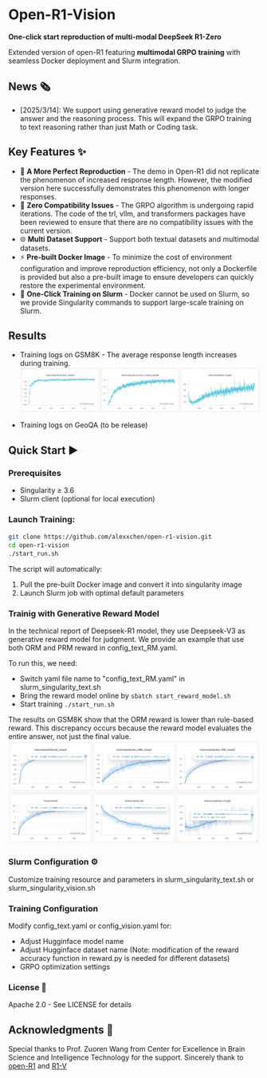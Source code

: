 # Open-R1-Vision
**One-click start reproduction of multi-modal DeepSeek R1-Zero**

Extended version of open-R1 featuring **multimodal GRPO training** with seamless Docker deployment and Slurm integration.

## News 🗞️

+ [2025/3/14]: We support using generative reward model to judge the answer and the reasoning process. This will expand the GRPO training to text reasoning rather than just Math or Coding task.

## Key Features ✨

- 🤖 **A More Perfect Reproduction** - The demo in Open-R1 did not replicate the phenomenon of increased response length. However, the modified version here successfully demonstrates this phenomenon with longer responses.
- 🔧 **Zero Compatibility Issues** - The GRPO algorithm is undergoing rapid iterations. The code of the trl, vllm, and transformers packages have been reviewed to ensure that there are no compatibility issues with the current version.
- 🌐 **Multi Dataset Support** - Support both textual datasets and multimodal datasets.
- ⚡ **Pre-built Docker Image** - To minimize the cost of environment configuration and improve reproduction efficiency, not only a Dockerfile is provided but also a pre-built image to ensure developers can quickly restore the experimental environment.
- 🚀 **One-Click Training on Slurm** - Docker cannot be used on Slurm, so we provide Singularity commands to support large-scale training on Slurm.

## Results
- Training logs on GSM8K - The average response length increases during training.
  ![The average response length increases](images/gsm8k.png)

- Training logs on GeoQA (to be release)

## Quick Start ▶️

### Prerequisites
- Singularity ≥ 3.6
- Slurm client (optional for local execution)

### Launch Training:
```bash
git clone https://github.com/alexxchen/open-r1-vision.git
cd open-r1-vision
./start_run.sh
```
The script will automatically:
1. Pull the pre-built Docker image and convert it into singularity image
2. Launch Slurm job with optimal default parameters

### Trainig with Generative Reward Model
In the technical report of Deepseek-R1 model, they use Deepseek-V3 as generative reward model for judgment.
We provide an example that use both ORM and PRM reward in config_text_RM.yaml.

To run this, we need:

+ Switch yaml file name to "config_text_RM.yaml" in slurm_singularity_text.sh
+ Bring the reward model online by ```sbatch start_reward_model.sh```
+ Start training ```./start_run.sh```

The results on GSM8K show that the ORM reward is lower than rule-based reward. This discrepancy occurs because the reward model evaluates the entire answer, not just the final value.
![The average response length increases](images/gsm8k-Qwen-1.5B-Instruct-RM.jpeg)

### Slurm Configuration ⚙️
Customize training resource and parameters in slurm_singularity_text.sh or slurm_singularity_vision.sh

### Training Configuration
Modify config_text.yaml or config_vision.yaml for:
+ Adjust Hugginface model name 
+ Adjust Hugginface dataset name (Note: modification of the reward accuracy function in reward.py is needed for different datasets)
+ GRPO optimization settings

### License 📄
Apache 2.0 - See LICENSE for details

## Acknowledgments 🌟
Special thanks to Prof. Zuoren Wang from Center for Excellence in Brain Science and Intelligence Technology for the support. Sincerely thank to [open-R1](https://github.com/huggingface/open-r1) and [R1-V](https://github.com/Deep-Agent/R1-V)
